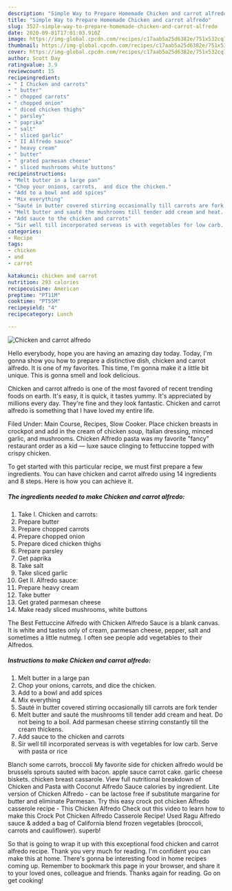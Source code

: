 ```yaml
---
description: "Simple Way to Prepare Homemade Chicken and carrot alfredo"
title: "Simple Way to Prepare Homemade Chicken and carrot alfredo"
slug: 3527-simple-way-to-prepare-homemade-chicken-and-carrot-alfredo
date: 2020-09-01T17:01:03.910Z
image: https://img-global.cpcdn.com/recipes/c17aab5a25d6382e/751x532cq70/chicken-and-carrot-alfredo-recipe-main-photo.jpg
thumbnail: https://img-global.cpcdn.com/recipes/c17aab5a25d6382e/751x532cq70/chicken-and-carrot-alfredo-recipe-main-photo.jpg
cover: https://img-global.cpcdn.com/recipes/c17aab5a25d6382e/751x532cq70/chicken-and-carrot-alfredo-recipe-main-photo.jpg
author: Scott Day
ratingvalue: 3.9
reviewcount: 15
recipeingredient:
- " I Chicken and carrots"
- " butter"
- " chopped carrots"
- " chopped onion"
- " diced chicken thighs"
- " parsley"
- " paprika"
- " salt"
- " sliced garlic"
- " II Alfredo sauce"
- " heavy cream"
- " butter"
- " grated parmesan cheese"
- " sliced mushrooms white buttons"
recipeinstructions:
- "Melt butter in a large pan"
- "Chop your onions, carrots,  and dice the chicken."
- "Add to a bowl and add spices"
- "Mix everything"
- "Sauté in butter covered stirring occasionally till carrots are fork  tender"
- "Melt butter and sauté the mushrooms till tender add cream and heat. Do not being to a boil. Add parmesan cheese stirring constantly till the cream thickens."
- "Add sauce to the chicken and carrots"
- "Sir well till incorporated serveas is with vegetables for low carb. Serve with pasta or rice"
categories:
- Recipe
tags:
- chicken
- and
- carrot

katakunci: chicken and carrot 
nutrition: 293 calories
recipecuisine: American
preptime: "PT11M"
cooktime: "PT55M"
recipeyield: "4"
recipecategory: Lunch

---
```



![Chicken and carrot alfredo](https://img-global.cpcdn.com/recipes/c17aab5a25d6382e/751x532cq70/chicken-and-carrot-alfredo-recipe-main-photo.jpg)

Hello everybody, hope you are having an amazing day today. Today, I'm gonna show you how to prepare a distinctive dish, chicken and carrot alfredo. It is one of my favorites. This time, I'm gonna make it a little bit unique. This is gonna smell and look delicious.

Chicken and carrot alfredo is one of the most favored of recent trending foods on earth. It's easy, it is quick, it tastes yummy. It's appreciated by millions every day. They're fine and they look fantastic. Chicken and carrot alfredo is something that I have loved my entire life.

Filed Under: Main Course, Recipes, Slow Cooker. Place chicken breasts in crockpot and add in the cream of chicken soup, Italian dressing, minced garlic, and mushrooms. Chicken Alfredo pasta was my favorite &#34;fancy&#34; restaurant order as a kid — luxe sauce clinging to fettuccine topped with crispy chicken.


To get started with this particular recipe, we must first prepare a few ingredients. You can have chicken and carrot alfredo using 14 ingredients and 8 steps. Here is how you can achieve it.

<!--inarticleads1-->

##### The ingredients needed to make Chicken and carrot alfredo:

1. Take  I. Chicken and carrots:
1. Prepare  butter
1. Prepare  chopped carrots
1. Prepare  chopped onion
1. Prepare  diced chicken thighs
1. Prepare  parsley
1. Get  paprika
1. Take  salt
1. Take  sliced garlic
1. Get  II. Alfredo sauce:
1. Prepare  heavy cream
1. Take  butter
1. Get  grated parmesan cheese
1. Make ready  sliced mushrooms, white buttons


The Best Fettuccine Alfredo with Chicken Alfredo Sauce is a blank canvas. It is white and tastes only of cream, parmesan cheese, pepper, salt and sometimes a little nutmeg. I often see people add vegetables to their Alfredos. 

<!--inarticleads2-->

##### Instructions to make Chicken and carrot alfredo:

1. Melt butter in a large pan
1. Chop your onions, carrots,  and dice the chicken.
1. Add to a bowl and add spices
1. Mix everything
1. Sauté in butter covered stirring occasionally till carrots are fork  tender
1. Melt butter and sauté the mushrooms till tender add cream and heat. Do not being to a boil. Add parmesan cheese stirring constantly till the cream thickens.
1. Add sauce to the chicken and carrots
1. Sir well till incorporated serveas is with vegetables for low carb. Serve with pasta or rice


Blanch some carrots, broccoli My favorite side for chicken alfredo would be brussels sprouts sauted with bacon. apple sauce carrot cake. garlic cheese biskets. chicken breast cassarole. View full nutritional breakdown of Chicken and Pasta with Coconut Alfredo Sauce calories by ingredient. Lite version of Chicken Alfredo - can be lactose free if substitute margarine for butter and eliminate Parmesan. Try this easy crock pot chicken Alfredo casserole recipe - This Chicken Alfredo Check out this video to learn how to make this Crock Pot Chicken Alfredo Casserole Recipe! Used Ragu Alfredo sauce &amp; added a bag of California blend frozen vegetables (broccoli, carrots and cauliflower). superb! 

So that is going to wrap it up with this exceptional food chicken and carrot alfredo recipe. Thank you very much for reading. I'm confident you can make this at home. There's gonna be interesting food in home recipes coming up. Remember to bookmark this page in your browser, and share it to your loved ones, colleague and friends. Thanks again for reading. Go on get cooking!
